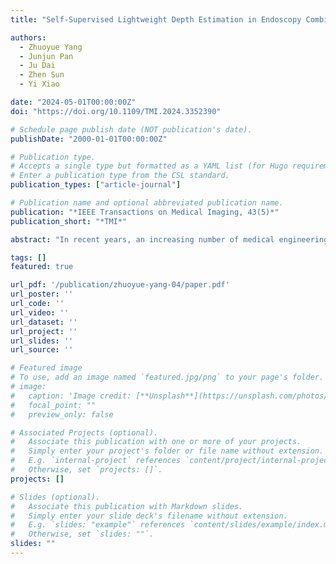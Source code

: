 ```yaml
---
title: "Self-Supervised Lightweight Depth Estimation in Endoscopy Combining CNN and Transformer"

authors:
  - Zhuoyue Yang
  - Junjun Pan
  - Ju Dai
  - Zhen Sun
  - Yi Xiao

date: "2024-05-01T00:00:00Z"
doi: "https://doi.org/10.1109/TMI.2024.3352390"

# Schedule page publish date (NOT publication's date).
publishDate: "2000-01-01T00:00:00Z"

# Publication type.
# Accepts a single type but formatted as a YAML list (for Hugo requirements).
# Enter a publication type from the CSL standard.
publication_types: ["article-journal"]

# Publication name and optional abbreviated publication name.
publication: "*IEEE Transactions on Medical Imaging, 43(5)*"
publication_short: "*TMI*"

abstract: "In recent years, an increasing number of medical engineering tasks, such as surgical navigation, pre-operative registration, and surgical robotics, rely on 3D reconstruction techniques. Self-supervised depth estimation has attracted interest in endoscopic scenarios because it does not require ground truth. Most existing methods depend on expanding the size of parameters to improve their performance. There, designing a lightweight self-supervised model that can obtain competitive results is a hot topic. We propose a lightweight network with a tight coupling of convolutional neural network (CNN) and Transformer for depth estimation. Unlike other methods that use CNN and Transformer to extract features separately and then fuse them on the deepest layer, we utilize the modules of CNN and Transformer to extract features at different scales in the encoder. This hierarchical structure leverages the advantages of CNN in texture perception and Transformer in shape extraction. In the same scale of feature extraction, the CNN is used to acquire local features while the Transformer encodes global information. Finally, we add multi-head attention modules to the pose network to improve the accuracy of predicted poses. Experiments demonstrate that our approach obtains comparable results while effectively compressing the model parameters on two datasets."

tags: []
featured: true

url_pdf: '/publication/zhuoyue-yang-04/paper.pdf'
url_poster: ''
url_code: ''
url_video: ''
url_dataset: ''
url_project: ''
url_slides: ''
url_source: ''

# Featured image
# To use, add an image named `featured.jpg/png` to your page's folder. 
# image:
#   caption: 'Image credit: [**Unsplash**](https://unsplash.com/photos/jdD8gXaTZsc)'
#   focal_point: ""
#   preview_only: false

# Associated Projects (optional).
#   Associate this publication with one or more of your projects.
#   Simply enter your project's folder or file name without extension.
#   E.g. `internal-project` references `content/project/internal-project/index.md`.
#   Otherwise, set `projects: []`.
projects: []

# Slides (optional).
#   Associate this publication with Markdown slides.
#   Simply enter your slide deck's filename without extension.
#   E.g. `slides: "example"` references `content/slides/example/index.md`.
#   Otherwise, set `slides: ""`.
slides: ""
---
```

